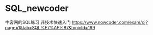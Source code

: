 # SQL_newcoder
牛客网的SQL练习
非技术快速入门 https://www.nowcoder.com/exam/oj?page=1&tab=SQL%E7%AF%87&topicId=199
